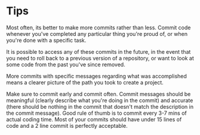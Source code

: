 # Tips
Most often, its better to make more commits rather than less.
Commit code whenever you've completed any particular thing you're proud of, or when you're done with a specific task. 

It is possible to access any of these commits in the future, in the event that you need to roll back to a previous version of a repository, or want to look at some code from the past you've since removed. 

More commits with specific messages regarding what was accomplished means a clearer picture of the path you took to create a project.

Make sure to commit early and commit often. Commit messages should be meaningful (clearly describe what you're doing in the commit) and accurate (there should be nothing in the commit that doesn't match the description in the commit message). Good rule of thumb is to commit every 3-7 mins of actual coding time. Most of your commits should have under 15 lines of code and a 2 line commit is perfectly acceptable.
